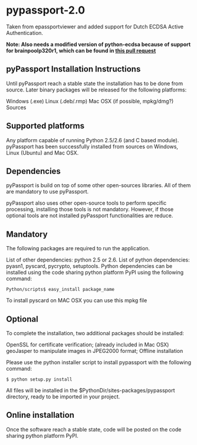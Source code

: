 # pypassport-2.0
Taken from epassportviewer and added support for Dutch ECDSA Active Authentication.

__Note: Also needs a modified version of python-ecdsa because of support for brainpoolp320r1, which can be found in [this pull request](https://github.com/warner/python-ecdsa/pull/61/commits/91140ad7b2840a97184fc31b0aac5b13c15bf22d)__

## pyPassport Installation Instructions

Until pyPassport reach a stable state the installation has to be done from source. Later binary packages will be released for the following platforms:

Windows (.exe)
Linux (.deb/.rmp)
Mac OSX (if possible, mpkg/dmg?)
Sources

## Supported platforms

Any platform capable of running Python 2.5/2.6 (and C based module). pyPassport has been successfully installed from sources on Windows, Linux (Ubuntu) and Mac OSX.

## Dependencies

pyPassport is build on top of some other open-sources libraries. All of them are mandatory to use pyPassport.

pyPassport also uses other open-source tools to perform specific processing, installing those tools is not mandatory. However, if those optional tools are not installed pyPassport functionalities are reduce.

## Mandatory

The following packages are required to run the application.

List of other dependencies: python 2.5 or 2.6.
List of python dependencies: pyasn1, pyscard, pycrypto, setuptools.
Python dependencies can be installed using the code sharing python platform PyPI using the following command:
```
Python/scripts$ easy_install package_name
```
To install pyscard on MAC OSX you can use this mpkg file

## Optional

To complete the installation, two additional packages should be installed:

OpenSSL for certificate verification; (already included in Mac OSX)
geoJasper to manipulate images in JPEG2000 format;
Offline installation

Please use the python installer script to install pypassport with the following command:
```
$ python setup.py install
```
All files will be installed in the $PythonDir/sites-packages/pypassport directory, ready to be imported in your project.

## Online installation

Once the software reach a stable state, code will be posted on the code sharing python platform PyPI.
